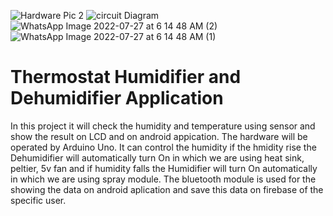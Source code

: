 ![Hardware Pic 2](https://user-images.githubusercontent.com/101019055/196274710-377a4807-36d8-43ca-be5b-a17cc05fa136.jpeg)
![circuit Diagram ](https://user-images.githubusercontent.com/101019055/196274729-b93ca384-790b-4169-9be1-c77d4d088326.png)
![WhatsApp Image 2022-07-27 at 6 14 48 AM (2)](https://user-images.githubusercontent.com/101019055/196274831-adaadace-2add-4619-bbab-8afa5f7b85ab.jpeg)
![WhatsApp Image 2022-07-27 at 6 14 48 AM (1)](https://user-images.githubusercontent.com/101019055/196274857-420085b8-e64b-4fc0-8049-145999aa625d.jpeg)
# Thermostat Humidifier and Dehumidifier Application

In this project it will check the humidity and temperature using sensor and show the result on LCD and on android appication. The hardware will be operated by Arduino Uno. It can control the humidity if the hmidity rise the Dehumidifier will automatically turn On in which we are using heat sink, peltier, 5v fan and if humidity falls the Humidifier will turn On automatically in which we are using spray module. The bluetooth module is used for the showing the data on android aplication and save this data on firebase of the specific user. 
